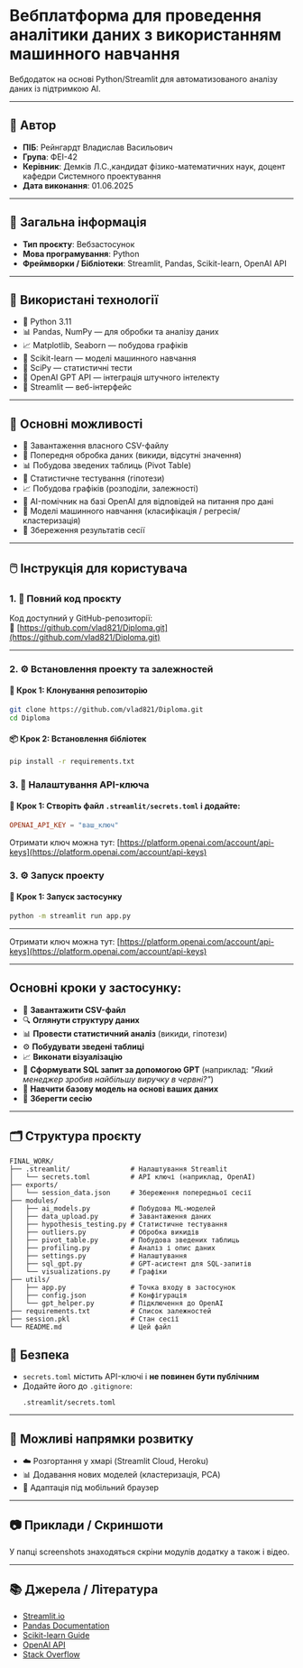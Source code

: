 ﻿
# Вебплатформа для проведення аналітики даних з використанням машинного навчання

Вебдодаток на основі Python/Streamlit для автоматизованого аналізу даних із підтримкою AI.

---

## 👤 Автор

- **ПІБ**: Рейнгардт Владислав Васильович 
- **Група**: ФЕІ-42
- **Керівник**: Демків Л.С.,кандидат фізико-математичних наук, доцент кафедри Системного проектування
- **Дата виконання**: 01.06.2025

---

## 📌 Загальна інформація

- **Тип проєкту**: Вебзастосунок
- **Мова програмування**: Python
- **Фреймворки / Бібліотеки**: Streamlit, Pandas, Scikit-learn, OpenAI API

---

## 🧰 Використані технології

- 🐍 Python 3.11
- 📊 Pandas, NumPy — для обробки та аналізу даних
- 📈 Matplotlib, Seaborn — побудова графіків
- 🤖 Scikit-learn — моделі машинного навчання
- 🧪 SciPy — статистичні тести
- 💬 OpenAI GPT API — інтеграція штучного інтелекту
- 🧵 Streamlit — веб-інтерфейс

---

## 🧠 Основні можливості

- 📁 Завантаження власного CSV-файлу
- 🧼 Попередня обробка даних (викиди, відсутні значення)
- 📊 Побудова зведених таблиць (Pivot Table)
- 🧪 Статистичне тестування (гіпотези)
- 📈 Побудова графіків (розподіли, залежності)
- 🤖 AI-помічник на базі OpenAI для відповідей на питання про дані
- 🧠 Моделі машинного навчання (класифікація / регресія/ кластеризація)
- 🧾 Збереження результатів сесії

---

## 🖱️ Інструкція для користувача

### 1. 📁 Повний код проєкту

Код доступний у GitHub-репозиторії:  
🔗 [https://github.com/vlad821/Diploma.git](https://github.com/vlad821/Diploma.git)

---

### 2. ⚙️ Встановлення проекту та залежностей 

#### 🔽 Крок 1: Клонування репозиторію

```bash
git clone https://github.com/vlad821/Diploma.git
cd Diploma
```

#### 📦 Крок 2: Встановлення бібліотек

```bash
pip install -r requirements.txt
```

### 3. 🔐 Налаштування API-ключа

#### 📄 Крок 1: Створіть файл `.streamlit/secrets.toml` і додайте:

```toml
OPENAI_API_KEY = "ваш_ключ"
```
Отримати ключ можна тут: [https://platform.openai.com/account/api-keys](https://platform.openai.com/account/api-keys)
### 3. ⚙️ Запуск проекту 

#### 🚀 Крок 1: Запуск застосунку

```bash
python -m streamlit run app.py
```

---
Отримати ключ можна тут: [https://platform.openai.com/account/api-keys](https://platform.openai.com/account/api-keys)

---

 ## Основні кроки у застосунку:
   - 🔼 **Завантажити CSV-файл**
   - 🔍 **Оглянути структуру даних**
   - 📊 **Провести статистичний аналіз** (викиди, гіпотези)
   - ⚙️ **Побудувати зведені таблиці**
   - 📈 **Виконати візуалізацію**
   - 🧠 **Сформувати SQL запит за допомогою GPT** (наприклад: *"Який менеджер зробив найбільшу виручку в червні?"*)
   - 🤖 **Навчити базову модель на основі ваших даних**
   - 💾 **Зберегти сесію**

---

## 🗂️ Структура проєкту

```
FINAL_WORK/
├── .streamlit/               # Налаштування Streamlit
│   └── secrets.toml          # API ключі (наприклад, OpenAI)
├── exports/
│   └── session_data.json     # Збереження попередньої сесії
├── modules/
│   ├── ai_models.py          # Побудова ML-моделей
│   ├── data_upload.py        # Завантаження даних
│   ├── hypothesis_testing.py # Статистичне тестування
│   ├── outliers.py           # Обробка викидів
│   ├── pivot_table.py        # Побудова зведених таблиць
│   ├── profiling.py          # Аналіз і опис даних
│   ├── settings.py           # Налаштування
│   ├── sql_gpt.py            # GPT-асистент для SQL-запитів
│   └── visualizations.py     # Графіки
├── utils/
│   ├── app.py                # Точка входу в застосунок
│   ├── config.json           # Конфігурація
│   └── gpt_helper.py         # Підключення до OpenAI
├── requirements.txt          # Список залежностей
├── session.pkl               # Стан сесії
└── README.md                 # Цей файл
```

## 🔐 Безпека

- `secrets.toml` містить API-ключі і **не повинен бути публічним**
- Додайте його до `.gitignore`:
  ```
  .streamlit/secrets.toml
  ```

---

## 🚀 Можливі напрямки розвитку

- ☁️ Розгортання у хмарі (Streamlit Cloud, Heroku)
- 📊 Додавання нових моделей (кластеризація, PCA)
- 📱 Адаптація під мобільний браузер

---

## 📷 Приклади / Скриншоти

У папці screenshots знаходяться скріни модулів додатку а також і відео.

---

## 📚 Джерела / Література

- [Streamlit.io](https://streamlit.io/)
- [Pandas Documentation](https://pandas.pydata.org/)
- [Scikit-learn Guide](https://scikit-learn.org/)
- [OpenAI API](https://platform.openai.com/)
- [Stack Overflow](https://stackoverflow.com/)
